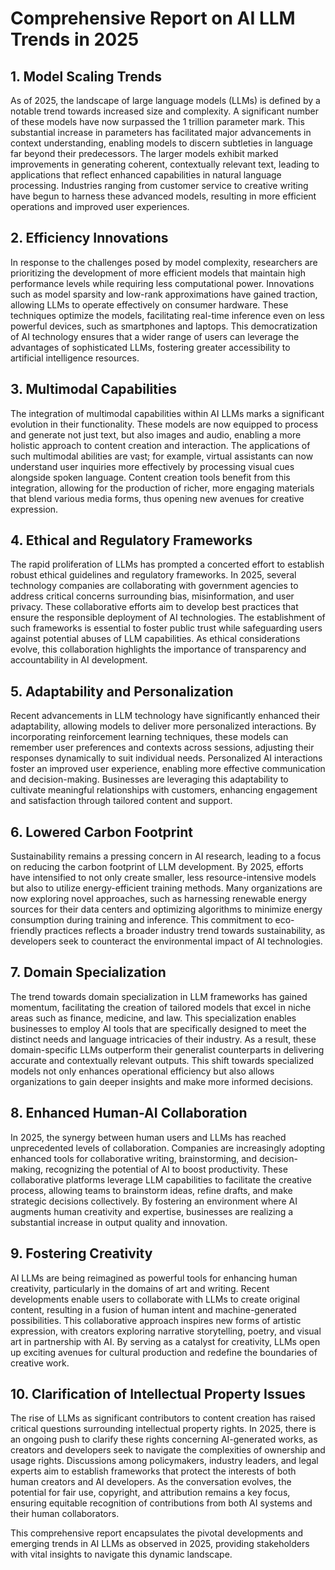 # Comprehensive Report on AI LLM Trends in 2025

## 1. Model Scaling Trends
As of 2025, the landscape of large language models (LLMs) is defined by a notable trend towards increased size and complexity. A significant number of these models have now surpassed the 1 trillion parameter mark. This substantial increase in parameters has facilitated major advancements in context understanding, enabling models to discern subtleties in language far beyond their predecessors. The larger models exhibit marked improvements in generating coherent, contextually relevant text, leading to applications that reflect enhanced capabilities in natural language processing. Industries ranging from customer service to creative writing have begun to harness these advanced models, resulting in more efficient operations and improved user experiences.

## 2. Efficiency Innovations
In response to the challenges posed by model complexity, researchers are prioritizing the development of more efficient models that maintain high performance levels while requiring less computational power. Innovations such as model sparsity and low-rank approximations have gained traction, allowing LLMs to operate effectively on consumer hardware. These techniques optimize the models, facilitating real-time inference even on less powerful devices, such as smartphones and laptops. This democratization of AI technology ensures that a wider range of users can leverage the advantages of sophisticated LLMs, fostering greater accessibility to artificial intelligence resources.

## 3. Multimodal Capabilities
The integration of multimodal capabilities within AI LLMs marks a significant evolution in their functionality. These models are now equipped to process and generate not just text, but also images and audio, enabling a more holistic approach to content creation and interaction. The applications of such multimodal abilities are vast; for example, virtual assistants can now understand user inquiries more effectively by processing visual cues alongside spoken language. Content creation tools benefit from this integration, allowing for the production of richer, more engaging materials that blend various media forms, thus opening new avenues for creative expression.

## 4. Ethical and Regulatory Frameworks
The rapid proliferation of LLMs has prompted a concerted effort to establish robust ethical guidelines and regulatory frameworks. In 2025, several technology companies are collaborating with government agencies to address critical concerns surrounding bias, misinformation, and user privacy. These collaborative efforts aim to develop best practices that ensure the responsible deployment of AI technologies. The establishment of such frameworks is essential to foster public trust while safeguarding users against potential abuses of LLM capabilities. As ethical considerations evolve, this collaboration highlights the importance of transparency and accountability in AI development.

## 5. Adaptability and Personalization
Recent advancements in LLM technology have significantly enhanced their adaptability, allowing models to deliver more personalized interactions. By incorporating reinforcement learning techniques, these models can remember user preferences and contexts across sessions, adjusting their responses dynamically to suit individual needs. Personalized AI interactions foster an improved user experience, enabling more effective communication and decision-making. Businesses are leveraging this adaptability to cultivate meaningful relationships with customers, enhancing engagement and satisfaction through tailored content and support.

## 6. Lowered Carbon Footprint
Sustainability remains a pressing concern in AI research, leading to a focus on reducing the carbon footprint of LLM development. By 2025, efforts have intensified to not only create smaller, less resource-intensive models but also to utilize energy-efficient training methods. Many organizations are now exploring novel approaches, such as harnessing renewable energy sources for their data centers and optimizing algorithms to minimize energy consumption during training and inference. This commitment to eco-friendly practices reflects a broader industry trend towards sustainability, as developers seek to counteract the environmental impact of AI technologies.

## 7. Domain Specialization
The trend towards domain specialization in LLM frameworks has gained momentum, facilitating the creation of tailored models that excel in niche areas such as finance, medicine, and law. This specialization enables businesses to employ AI tools that are specifically designed to meet the distinct needs and language intricacies of their industry. As a result, these domain-specific LLMs outperform their generalist counterparts in delivering accurate and contextually relevant outputs. This shift towards specialized models not only enhances operational efficiency but also allows organizations to gain deeper insights and make more informed decisions.

## 8. Enhanced Human-AI Collaboration
In 2025, the synergy between human users and LLMs has reached unprecedented levels of collaboration. Companies are increasingly adopting enhanced tools for collaborative writing, brainstorming, and decision-making, recognizing the potential of AI to boost productivity. These collaborative platforms leverage LLM capabilities to facilitate the creative process, allowing teams to brainstorm ideas, refine drafts, and make strategic decisions collectively. By fostering an environment where AI augments human creativity and expertise, businesses are realizing a substantial increase in output quality and innovation.

## 9. Fostering Creativity
AI LLMs are being reimagined as powerful tools for enhancing human creativity, particularly in the domains of art and writing. Recent developments enable users to collaborate with LLMs to create original content, resulting in a fusion of human intent and machine-generated possibilities. This collaborative approach inspires new forms of artistic expression, with creators exploring narrative storytelling, poetry, and visual art in partnership with AI. By serving as a catalyst for creativity, LLMs open up exciting avenues for cultural production and redefine the boundaries of creative work.

## 10. Clarification of Intellectual Property Issues
The rise of LLMs as significant contributors to content creation has raised critical questions surrounding intellectual property rights. In 2025, there is an ongoing push to clarify these rights concerning AI-generated works, as creators and developers seek to navigate the complexities of ownership and usage rights. Discussions among policymakers, industry leaders, and legal experts aim to establish frameworks that protect the interests of both human creators and AI developers. As the conversation evolves, the potential for fair use, copyright, and attribution remains a key focus, ensuring equitable recognition of contributions from both AI systems and their human collaborators.

This comprehensive report encapsulates the pivotal developments and emerging trends in AI LLMs as observed in 2025, providing stakeholders with vital insights to navigate this dynamic landscape.